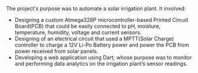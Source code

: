 The project's purpose was to automate a solar irrigation plant. 
It involved:
- Designing a custom Atmega328P microcontroller-based Printed Circuit Board(PCB) that could be easily connected to pH, moisture, temperature, humidity, voltage and current sensors.
- Designing of an electrical circuit that used a MPTT(Solar Charge) controller to charge a 12V Li-Po Battery power and power the PCB from power received from solar panels.
- Developing a web application using Dart; whose purpose was to monitor and performing data analytics on the irrigation plant’s sensor readings.
